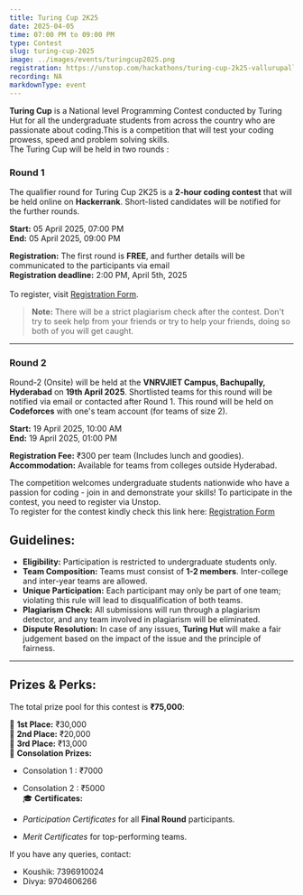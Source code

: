 ```yaml
---
title: Turing Cup 2K25
date: 2025-04-05
time: 07:00 PM to 09:00 PM
type: Contest
slug: turing-cup-2025
image: ../images/events/turingcup2025.png
registration: https://unstop.com/hackathons/turing-cup-2k25-vallurupalli-nageswara-rao-vignana-jyothi-institute-of-engineering-technology-telangana-1433278
recording: NA
markdownType: event
---
```


**Turing Cup** is a National level Programming Contest conducted by Turing Hut for all the undergraduate students from across the country who are passionate about coding.This is a competition that will test your coding prowess, speed and problem solving skills.
<br/>
The Turing Cup will be held in two rounds :<br/>

### Round 1

The qualifier round for Turing Cup 2K25 is a **2-hour coding contest** that will be held online on **Hackerrank**. Short-listed candidates will be notified for the further rounds.

**Start:** 05 April 2025, 07:00 PM  
**End:** 05 April 2025, 09:00 PM

**Registration:** The first round is **FREE**, and further details will be communicated to the participants via email
<br/>
**Registration deadline:** 2:00 PM, April 5th, 2025  
<br/>
To register, visit <a href="https://unstop.com/hackathons/turing-cup-2k25-vallurupalli-nageswara-rao-vignana-jyothi-institute-of-engineering-technology-telangana-1433278"  target="_blank" >Registration Form</a>.

> **Note:** There will be a strict plagiarism check after the contest. Don't try to seek help from your friends or try to help your friends, doing so both of you will get caught.

---

### Round 2

Round-2 (Onsite) will be held at the **VNRVJIET Campus, Bachupally, Hyderabad** on **19th April 2025**. Shortlisted teams for this round will be notified via email or contacted after Round 1. This round will be held on **Codeforces** with one's team account (for teams of size 2).

**Start:** 19 April 2025, 10:00 AM  
**End:** 19 April 2025, 01:00 PM

**Registration Fee:** ₹300 per team (Includes lunch and goodies).  
**Accommodation:** Available for teams from colleges outside Hyderabad.

The competition welcomes undergraduate students nationwide who have a passion for coding - join in and demonstrate your skills! To participate in the contest, you need to register via Unstop. <br/>
To register for the contest kindly check this link here:
<a href="https://unstop.com/hackathons/turing-cup-2k25-vallurupalli-nageswara-rao-vignana-jyothi-institute-of-engineering-technology-telangana-1433278"  target="_blank" >Registration Form</a>

## Guidelines:

- **Eligibility:** Participation is restricted to undergraduate students only.
- **Team Composition:** Teams must consist of **1-2 members**. Inter-college and inter-year teams are allowed.
- **Unique Participation:** Each participant may only be part of one team; violating this rule will lead to disqualification of both teams.
- **Plagiarism Check:** All submissions will run through a plagiarism detector, and any team involved in plagiarism will be eliminated.
- **Dispute Resolution:** In case of any issues, **Turing Hut** will make a fair judgement based on the impact of the issue and the principle of fairness.


---

## Prizes & Perks:

The total prize pool for this contest is **₹75,000**:

🥇 **1st Place:** ₹30,000  
🥈 **2nd Place:** ₹20,000  
🥉 **3rd Place:** ₹13,000  
🏅 **Consolation Prizes:** 
  - Consolation 1 : ₹7000  
  - Consolation 2 : ₹5000  
🎓 **Certificates:**

- _Participation Certificates_ for all **Final Round** participants.
- _Merit Certificates_ for top-performing teams.

If you have any queries, contact:

- Koushik: 7396910024
- Divya: 9704606266
